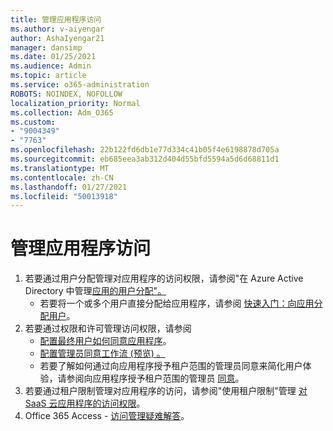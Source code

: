 ```yaml
---
title: 管理应用程序访问
ms.author: v-aiyengar
author: AshaIyengar21
manager: dansimp
ms.date: 01/25/2021
ms.audience: Admin
ms.topic: article
ms.service: o365-administration
ROBOTS: NOINDEX, NOFOLLOW
localization_priority: Normal
ms.collection: Adm_O365
ms.custom:
- "9004349"
- "7763"
ms.openlocfilehash: 22b122fd6db1e77d334c41b05f4e6198878d705a
ms.sourcegitcommit: eb685eea3ab312d404d55bfd5594a5d6d68811d1
ms.translationtype: MT
ms.contentlocale: zh-CN
ms.lasthandoff: 01/27/2021
ms.locfileid: "50013918"
---
```

# <a name="manage-application-access"></a>管理应用程序访问

1. 若要通过用户分配管理对应用程序的访问权限，请参阅"在 Azure Active Directory 中管理[应用的用户分配"。](https://docs.microsoft.com/azure/active-directory/manage-apps/assign-user-or-group-access-portal)
    - 若要将一个或多个用户直接分配给应用程序，请参阅 [快速入门：向应用分配用户](https://docs.microsoft.com/azure/active-directory/manage-apps/assign-user-or-group-access-portal)。
1. 若要通过权限和许可管理访问权限，请参阅
    - [配置最终用户如何同意应用程序](https://docs.microsoft.com/azure/active-directory/manage-apps/configure-user-consent?tabs=azure-portal)。 
    - [配置管理员同意工作流 (预览) 。 ](https://docs.microsoft.com/zure/active-directory/manage-apps/configure-admin-consent-workflow) 
    - 若要了解如何通过向应用程序授予租户范围的管理员同意来简化用户体验，请参阅向应用程序授予租户范围的管理员 [同意](https://docs.microsoft.com/azure/active-directory/manage-apps/grant-admin-consent)。 
1. 若要通过租户限制管理对应用程序的访问，请参阅"使用租户限制"管理 [对 SaaS 云应用程序的访问权限](https://docs.microsoft.com/azure/active-directory/manage-apps/tenant-restrictions)。 
1. Office 365 Access - [访问管理疑难解答](https://docs.microsoft.com/office365/troubleshoot/access-management/cannot-add-guest-users-in-m365-admin-center)。
